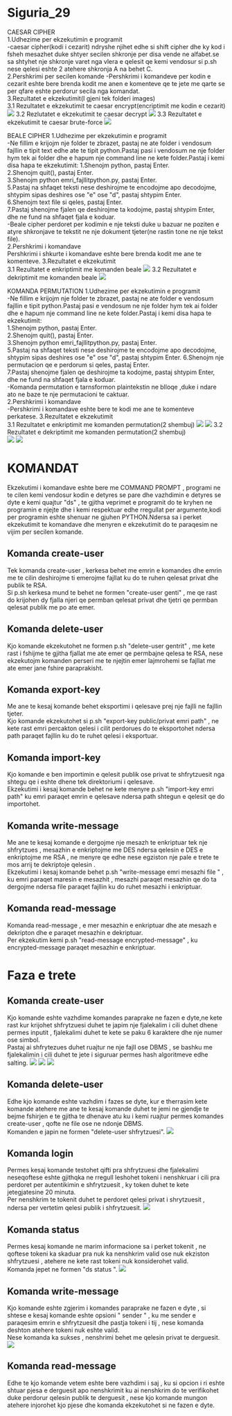 # Siguria_29
CAESAR CIPHER   
1.Udhezime per ekzekutimin e programit  
-caesar cipher(kodi i cezarit) ndryshe njihet edhe si shift cipher dhe ky kod i fsheh mesazhet duke  shtyer secilen shkronje per disa vende ne alfabet.se sa shtyhet nje shkronje varet nga vlera e qelesit qe kemi vendosur si p.sh nese qelesi eshte 2 atehere shkronja A na behet C.  
2.Pershkrimi per secilen komande
-Pershkrimi i komandeve per kodin e cezarit eshte bere brenda kodit me anen e komenteve qe te jete me qarte se per qfare eshte perdorur secila nga komandat.  
3.Rezultatet e ekzekutimit(I gjeni tek folderi images)  
3.1 Rezultatet e ekzekutimit te caesar encrypt(encriptimit me kodin e cezarit)  
![](images/caesarencrypt.PNG)
3.2 Rezlutatet e ekzekutimit te caesar decrypt
![](images/caesardecrypt.PNG)
3.3 Rezultatet e ekzekutimit te caesar brute-force
![](images/caesarbruteforce.PNG)

BEALE CIPHER
1.Udhezime per ekzekutimin e programit     
-Ne fillim e krijojm nje folder te zbrazet, pastaj ne ate folder i vendosum fajllin e tipit text edhe ate te tipit python.Pastaj pasi i vendosum ne nje folder hym tek ai folder dhe e hapum nje command line ne kete folder.Pastaj i kemi disa hapa te ekzekutimit:
1.Shenojm python, pastaj Enter.  
2.Shenojm quit(), pastaj Enter.  
3.Shenojm python emri_fajllitpython.py, pastaj Enter.  
5.Pastaj na shfaqet teksti nese deshirojme te encodojme apo decodojme, shtypim sipas deshires ose "e" ose "d", pastaj shtypim Enter.  
6.Shenojm text file si qeles, pastaj Enter.  
7.Pastaj shenojme fjalen qe deshirojme ta kodojme, pastaj shtypim Enter, dhe ne fund na shfaqet fjala e koduar.  
-Beale cipher perdoret per kodimin e nje teksti duke u bazuar ne poziten e atyre shkronjave te tekstit ne nje dokument tjeter(ne rastin tone ne nje tekst file).  
2.Pershkrimi i komandave  
Pershkrimi i shkurte i komandave eshte bere brenda kodit me ane te komenteve.
3.Rezultatet e ekzekutimit  
3.1 Rezultatet e enkriptimit me komanden beale
![](images/beale_encrypt.PNG)
3.2 Rezultatet e dekriptimit me komanden beale
![](images/beale_decrypt.PNG)


KOMANDA PERMUTATION
1.Udhezime per ekzekutimin e programit  
-Ne fillim e krijojm nje folder te zbrazet, pastaj ne ate folder e vendosum fajllin e tipit python.Pastaj pasi e vendosum ne nje folder hym tek ai folder dhe e hapum nje command line ne kete folder.Pastaj i kemi disa hapa te ekzekutimit:  
1.Shenojm python, pastaj Enter.  
2.Shenojm quit(), pastaj Enter.  
3.Shenojm python emri_fajllitpython.py, pastaj Enter.  
5.Pastaj na shfaqet teksti nese deshirojme te encodojme apo decodojme, shtypim sipas deshires ose "e" ose "d", pastaj shtypim Enter.
6.Shenojm nje permutacion qe e perdorum si qeles, pastaj Enter.  
7.Pastaj shenojme fjalen qe deshirojme ta kodojme, pastaj shtypim Enter, dhe ne fund na shfaqet fjala e koduar.  
-Komanda permutation e tarnsformon plaintekstin ne blloqe ,duke i ndare ato ne baze te nje permutacioni te caktuar.  
2.Pershkrimi i komandave  
-Pershkrimi i komandave eshte bere te kodi me ane te komenteve perkatese.
3.Rezultatet e ekzekutimit  
3.1 Rezultatet e enkriptimit me komanden permutation(2 shembuj)
![](images/permutation_encrypt.PNG)
![](images/permutation_encrypt2.PNG)
3.2 Rezultatet e dekriptimit me komanden permutation(2 shembuj)  
![](images/permutation_decrypt.PNG)
![](images/permutation_decrypt2.PNG)

# KOMANDAT
Ekzekutimi i komandave eshte bere me COMMAND PROMPT , programi ne te cilen kemi vendosur kodin e detyres se pare dhe vazhdimin e detyres se dyte e kemi quajtur "ds" , te gjitha veprimet e programit do te kryhen ne programin e njejte dhe i kemi respektuar edhe rregullat per argumente,kodi per programin eshte shenuar ne gjuhen PYTHON.Ndersa sa i perket ekzekutimit te komandave dhe menyren e ekzekutimit do te paraqesim ne vijim per secilen komande.  

## Komanda create-user
Tek komanda create-user , kerkesa behet me emrin e komandes dhe emrin me te cilin deshirojme ti emerojme fajllat ku do te ruhen qelesat privat dhe publik te RSA.  
Si p.sh kerkesa mund te behet ne formen "create-user genti" , me qe rast do krijohen dy fjalla njeri qe permban qelesat privat dhe tjetri qe permban qelesat publik me po ate emer.

## Komanda delete-user
Kjo komande ekzekutohet ne formen p.sh "delete-user gentrit" , me kete rast i fshijme te gjitha fjallat me ate emer qe permbajne qelesa te RSA, nese ekzekutojm komanden perseri me te njejtin emer lajmrohemi se fajllat me ate emer jane fshire paraprakisht.

## Komanda export-key
Me ane te kesaj komande behet eksportimi i qelesave prej nje fajlli ne fajllin tjeter.  
Kjo komande ekzekutohet si p.sh "export-key public/privat emri path" , ne kete rast emri percakton qelesi i cilit perdorues do te eksportohet ndersa path paraqet fajllin ku do te ruhet qelesi i eksportuar.

## Komanda import-key
Kjo komande e ben importimin e qelesit publik ose privat te shfrytzuesit nga shtegu qe i eshte dhene tek direktoriumi i qelesave.  
Ekzekutimi i kesaj komande behet ne kete menyre p.sh "import-key emri path" ku emri paraqet emrin e qelesave ndersa path shtegun e qelesit qe do importohet.

## Komanda write-message
Me ane te kesaj komande e dergojme nje mesazh te enkriptuar tek  nje shfrytzues ,  mesazhin e enkriptojme me DES ndersa qelesin e DES e enkriptojme me RSA , ne menyre qe edhe nese egziston nje pale  e trete te mos arrij te dekriptoje qelesin .  
Ekzekutimi i kesaj komande behet p.sh "write-message emri mesazhi file " , ku emri paraqet maresin e mesazhit , mesazhi paraqet mesazhin qe do ta dergojme ndersa file paraqet fajllin ku do ruhet mesazhi i enkriptuar.

## Komanda read-message
Komanda read-message , e mer mesazhin e enkriptuar dhe ate mesazh e dekripton dhe e paraqet mesazhin e dekriptuar.  
Per ekzekutim kemi p.sh "read-message encrypted-message" , ku encrypted-message paraqet mesazhin e enkriptuar.

# Faza e trete 
## Komanda create-user
Kjo komande eshte vazhdime komandes paraprake ne fazen e dyte,ne kete rast kur krijohet shfrytzuesi duhet te japim nje fjalekalim i cili duhet dhene permes inputit , fjalekalimi duhet te kete se paku 6 karaktere dhe nje numer ose simbol.  
Pastaj ai shfrytezues duhet ruajtur ne nje fajll ose DBMS ,  se bashku me fjalekalimin i cili duhet te jete i siguruar permes hash algoritmeve edhe salting.
![](images/c-user11.PNG)
![](images/c_user2.PNG)
![](images/c-user3.PNG)

## Komanda delete-user
Edhe kjo komande eshte vazhdim i fazes se dyte, kur  e therrasim kete komande atehere me ane te kesaj komande duhet te jemi ne gjendje te bejme fshirjen e te gjitha te dhenave atu ku i kemi ruajtur permes komandes create-user , qofte ne file ose ne ndonje DBMS.  
Komanden e japin ne formen "delete-user shfrytzuesi".
![](images/d-user1.PNG)

## Komanda login
Permes kesaj komande testohet qifti pra shfrytzuesi dhe fjalekalimi neseqoftese eshte gjithqka ne rregull leshohet tokeni i nenshkruar i cili pra perdoret per autentikimin e shfrytzuesit , ky token duhet te  kete jetegjatesine 20 minuta.  
Per nenshkrim te tokenit duhet te perdoret qelesi privat i shrytzuesit , ndersa per vertetim qelesi publik i shfrytzuesit.
![](images/login1.PNG)

## Komanda status
Permes kesaj komande ne marim informacione sa i perket tokenit , ne qoftese tokeni ka skaduar pra nuk ka nenshkrim valid ose nuk ekziston shfrytzuesi ,  atehere ne kete rast tokeni nuk konsiderohet valid.  
Komanda jepet ne formen "ds status <token>".
![](images/status1.PNG)

## Komanda write-message
Kjo komande eshte zgjerim i komandes paraprake ne fazen e dyte ,  si shtese e kesaj komande eshte opsioni  " sender <token>"  , ku me sender e paraqesim emrin e shfrytzuesit dhe pastja tokeni i tij , nese komanda deshton atehere tokeni nuk eshte valid.  
Nese komanda ka sukses , nenshrimi behet me qelesin privat te derguesit.
![](images/write-message.PNG)  
  
## Komanda read-message
Edhe te kjo komande vetem eshte bere vazhdimi i saj , ku si opcion i ri eshte shtuar pjesa e derguesit apo nenshkrimit ku ai nenshkrim do te verifikohet duke perdorur qelesin publik te derguesit , nese kjo komande mungon atehere injorohet kjo pjese dhe komanda ekzekutohet si ne fazen e dyte.

